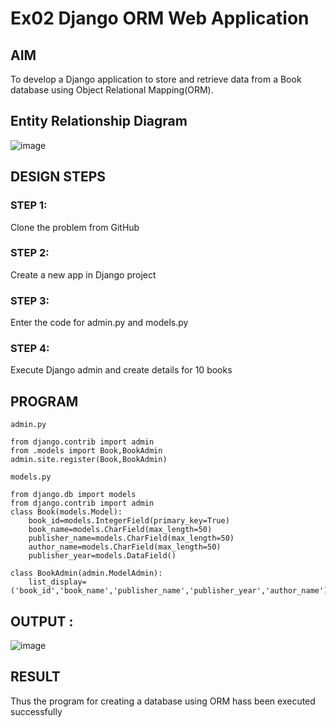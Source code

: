 # Ex02 Django ORM Web Application


## AIM
To develop a Django application to store and retrieve data from a Book database using Object Relational Mapping(ORM).

## Entity Relationship Diagram
![image](https://github.com/Harevasu/ORM/assets/147985044/caf461e1-90d5-4f92-9e0f-18a19bccf0a6)


## DESIGN STEPS
 
### STEP 1:
Clone the problem from GitHub

### STEP 2:
Create a new app in Django project

### STEP 3:
Enter the code for admin.py and models.py

### STEP 4:
Execute Django admin and create details for 10 books

## PROGRAM

~~~
admin.py

from django.contrib import admin
from .models import Book,BookAdmin
admin.site.register(Book,BookAdmin)

models.py

from django.db import models
from django.contrib import admin
class Book(models.Model):
    book_id=models.IntegerField(primary_key=True)
    book_name=models.CharField(max_length=50)
    publisher_name=models.CharField(max_length=50)
    author_name=models.CharField(max_length=50)
    publisher_year=models.DataField()

class BookAdmin(admin.ModelAdmin):
    list_display=('book_id','book_name','publisher_name','publisher_year','author_name')
~~~


## OUTPUT :

![image](https://github.com/Harevasu/ORM/assets/147985044/685c6054-70c6-403a-a8bd-f800cdfe8d9f)




## RESULT
Thus the program for creating a database using ORM hass been executed successfully

